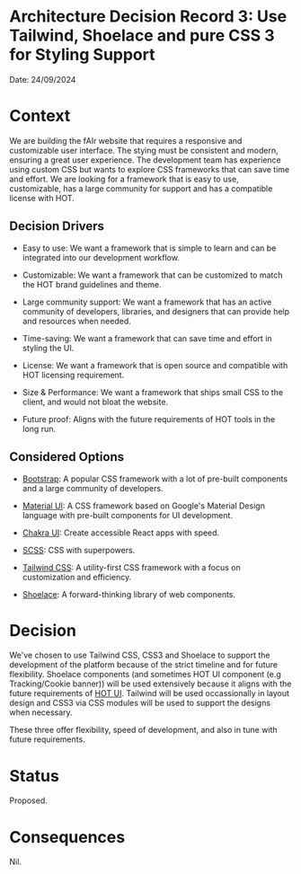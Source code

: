 # Architecture Decision Record 3: Use Tailwind, Shoelace and pure CSS 3 for Styling Support

Date: 24/09/2024

# Context

We are building the fAIr website that requires a responsive and customizable user interface. The stying must be consistent and modern, ensuring a great user experience. The development team has experience using custom CSS but wants to explore CSS frameworks that can save time and effort. We are looking for a framework that is easy to use, customizable, has a large community for support and has a compatible license with HOT.

## Decision Drivers

- Easy to use: We want a framework that is simple to learn and can be integrated into our development workflow.

- Customizable: We want a framework that can be customized to match the HOT brand guidelines and theme.

- Large community support: We want a framework that has an active community of developers, libraries, and designers that can provide help and resources when needed.

- Time-saving: We want a framework that can save time and effort in styling the UI.

- License: We want a framework that is open source and compatible with HOT licensing requirement.

- Size & Performance: We want a framework that ships small CSS to the client, and would not bloat the website.

- Future proof: Aligns with the future requirements of HOT tools in the long run.

## Considered Options

- [Bootstrap](https://getbootstrap.com/): A popular CSS framework with a lot of pre-built components and a large community of developers.

- [Material UI](https://mui.com/material-ui/): A CSS framework based on Google's Material Design language with pre-built components for UI development.

- [Chakra UI](https://v2.chakra-ui.com/): Create accessible React apps with speed.

- [SCSS](https://sass-lang.com/): CSS with superpowers.

- [Tailwind CSS](https://tailwindcss.com/): A utility-first CSS framework with a focus on customization and efficiency.

- [Shoelace](https://shoelace.style/): A forward-thinking library of web components.

# Decision

We've chosen to use Tailwind CSS, CSS3 and Shoelace to support the development of the platform because of the strict timeline and for future flexibility. Shoelace components (and sometimes HOT UI component (e.g Tracking/Cookie banner)) will be used extensively because it aligns with the future requirements of [HOT UI](https://github.com/hotosm/ui). Tailwind will be used occassionally in layout design and CSS3 via CSS modules will be used to support the designs when necessary.

These three offer flexibility, speed of development, and also in tune with future requirements.

# Status

Proposed.

# Consequences

Nil.